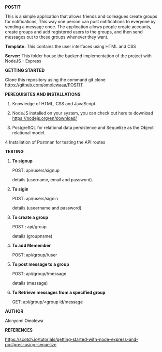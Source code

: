 **POSTIT**

  
  This is a simple application that allows friends and colleagues create groups for notifications, This way one person can post notifications to everyone by sending a message once. The application allows people create accounts, create groups and add registered users to the groups, and then send messages out to these groups whenever they want.

**Template:** This contains the user interfaces using HTML and CSS 

**Server:** This folder house the backend implementation of the project with NodeJS - Express


**GETTING STARTED**
   
   Clone this repository using the command git clone https://github.com/omolewaaa/POSTIT 


**PEREQUISITES AND INSTALLATIONS**

  1. Knowledge of HTML, CSS and JavaScript 
  
  2.	NodeJS installed on your system, you can check out here to download https://nodejs.org/en/download/
 
  3.	PostgreSQL for relational data persistence and Sequelize as the Object relational model.
   
   4  	Installation of Postman for testing the API routes
  
  
  **TESTING**
  
  1.  **To signup**
  
        POST: api/users/signup
        
         details (username, email and password).
       
  2.  **To sigin**
  
        POST: api/users/signin
        
        details (useername and password)
  
  3.  **To create a group**
  
        POST : api/group 
        
         details (groupname) 
      
  4. **To add Memember**
  
       POST: api/group/<group id>/user
      
  5. **To post message to a group**
  
       POST: api/group/<group id>/message
       
       details (message)
      
  6. **To Retrieve messages from a specified group**
  
       GET: api/group/<group id/message


  **AUTHOR**
  
  Akinyomi Omolewa
  
  **REFERENCES**
  
  https://scotch.io/tutorials/getting-started-with-node-express-and-postgres-using-sequelize
